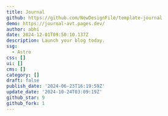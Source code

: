 ```yaml
---
title: Journal
github: https://github.com/NewDesignFile/template-journal
demo: https://journal-avt.pages.dev/
author: abhi
date: 2024-12-01T09:50:10.137Z
description: Launch your blog today.
ssg:
  - Astro
css: []
ui: []
cms: []
category: []
draft: false
publish_date: '2024-06-23T16:19:59Z'
update_date: '2024-10-24T03:09:19Z'
github_star: 9
github_fork: 1
---
```

